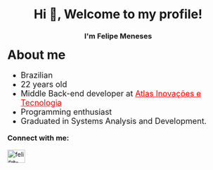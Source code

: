 <div>
    <h1 align="center">Hi 👋, Welcome to my profile!</h1>
    <h3 align="center">I'm Felipe Meneses</h3>
<div>

<div>
    <h1 align="start" style="margin-top: 1rem; font-weight: bolder;">
        About me
    </h1>
    <ul style="font-size: 18px;">
        <li>Brazilian</li>
        <li>22 years old</li>
        <li>Middle Back-end developer at <a href="https://www.atlasinovacoes.com.br/" style="color: red;">Atlas Inovações e Tecnologia</a></li>
        <li>Programming enthusiast</li>
        <li>Graduated in Systems Analysis and Development.</li>
    </ul>
</div>

<div>
    <h3 align="start" style="margin-top: 1rem; font-weight: bolder;">Connect with me:</h3>
    <p align="start">
        <a href="https://linkedin.com/in/felipe-meneses-me" target="blank"><img align="center" src="https://raw.githubusercontent.com/rahuldkjain/github-profile-readme-generator/master/src/images/icons/Social/linked-in-alt.svg" alt="felipe-meneses-me" height="30" width="40" /></a>
    </p>
</div>
